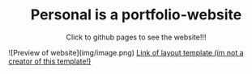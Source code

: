 <div align="center">
    <h1>Personal is a portfolio-website</h1>
</div>
<p align="center">Click to github pages to see the website!!!</p>
![Preview of website](img/image.png)
<a href="https://www.figma.com/community/file/1318529372146880502/illustration-based-portfolio-website-template">Link of layout template (im not a creator of this template!)</a>